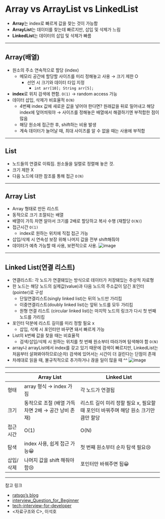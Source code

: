 # **Array vs ArrayList vs LinkedList**

- **Array**는 index로 빠르게 값을 찾는 것이 가능함
- **ArrayList**는 데이터를 찾는데 빠르지만, 삽입 및 삭제가 느림
- **LinkedList**는 데이터의 삽입 및 삭제가 빠름

---

## Array(배열)

- 원소의 주소 연속적으로 할당 (index)
    - 메모리 공간에 할당할 사이즈를 미리 정해놓고 사용 → 크기 제한 O
        - 선언 시 크기와 데이터 타입 지정
            - `int arr[10];
            String arr[5];`
- **index**로 위치 검색에 편함. `O(1)` → random access 가능
- 데이터 삽입, 삭제가 비효율적 `O(N)`
    - 4번째 index 값에 새로운 값을 넣어야 한다면? 원래값을 뒤로 밀어내고 해당 index에 덮어씌워야 → 사이즈를 정해놓은 배열에서 해결하기엔 부적합한 점이 많음
    - 해당 원소에 접근한 후, shift하는 비용 발생
    - 계속 데이터가 늘어날 때, 최대 사이즈를 알 수 없을 때는 사용에 부적합

---

## **List**

- 노드들의 연결로 이뤄짐. 원소들을 일렬로 정렬해 놓은 것.
- 크기 제한 X
- 다음 노드에 대한 참조를 통해 접근 `O(N)`

---

## Array List

- Array 형태로 만든 리스트
- 동적으로 크기 조절되는 배열
- 배열이 가득 차면 알아서 크기를 2배로 할당하고 복사 수행 (재할당 `O(N)`)
- 접근시간 `O(1)`
    - index로 원하는 위치에 직접 접근 가능
- 삽입/삭제 시 연속성 보장 위해 나머지 값을 전부 shift해줘야
- 데이터가 예측 가능할 때 사용, 보편적으로 사용.
    ![image](https://user-images.githubusercontent.com/76686872/157607652-14e6225d-2cb6-4a5f-b3d3-fc4070a6bc2a.png)

    
      

---

## **Linked List(연결 리스트)**

- 연결리스트: 각 노드가 연결돼있는 방식으로 데이터가 저장돼있는 추상적 자료형
- 한 노드는 해당 노드의 실제값(value)과 다음 노드의 주소값이 담긴 포인터(pointer)로 구성
    - 단일연결리스트(singly linked list)는 뒤의 노드만 가리킴
    - 이중연결리스트(doubly linked list)는 앞뒤 노드를 모두 가리킴
    - 원형 연결 리스트 (circular linked list)는 마지막 노드의 링크가 다시 첫 번째 노드를 가리킴
- 포인터 덕분에 리스트 길이를 미리 정할 필요 x
    - 삽입, 삭제 시 포인터만 바꾸면 돼서 빠르게 가능
- List의 k번째 값을 찾을 때는 비효율적
    - 검색/삽입/삭제 시 원하는 위치를 첫 번째 원소부터 따라가며 탐색해야 함 `O(N)`
- array나 arrayList에서 index를 갖고 있기 때문에 검색이 빠르지만, LinkedList는 처음부터 살펴봐야하므로(순차) 검색에 있어서는 시간이 더 걸린다는 단점이 존재
- 차례대로 읽을 때, 불규칙적으로 추가하거나 끊을 일이 많을 때 ^^
    ![image](https://user-images.githubusercontent.com/76686872/157607730-78594101-57e0-4f41-b1de-c283a45350ff.png)


---

|  | Array List | Linked List |
| --- | --- | --- |
| 형태 | array 형식 → index 가짐 | 각 노드가 연결됨 |
| 크기 | 동적으로 조절 (배열 가득 차면 2배 → 공간 낭비 존재) | 리스트 길이 미리 정할 필요 x, 필요할 때 포인터 바꿔주며 해당 원소 크기만큼만 할당 |
| 접근 시간 | O(1) | O(N) |
| 탐색 | index 사용, 쉽게 접근 가능😀 | 첫 번째 원소부터 순차 탐색 필요😢 |
| 삽입/삭제 | 나머지 값을 shift 해줘야 함😢 | 포인터만 바꿔주면 됨😀 |

---

참고 링크

- [ratsgo’s blog](https://ratsgo.github.io/data%20structure&algorithm/2017/09/30/list/)
- [interview_Question_for_Beginner](https://github.com/JaeYeopHan/Interview_Question_for_Beginner/tree/master/DataStructure#array-vs-linked-list)
- [tech-interview-for-developer](https://github.com/gyoogle/tech-interview-for-developer/tree/master/Computer%20Science/Data%20Structure)
- <자료구조와 C>, 이석호
